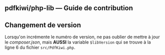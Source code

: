 pdfkiwi/php-lib — Guide de contribution
---

## Changement de version

Lorsqu'on incrémente le numéro de version, ne pas oublier de mettre à jour le *composer.json*, mais **AUSSI** la variable `$libVersion` qui se trouve à la ligne 6 du fichier `src/PdfKiwi.php`.

